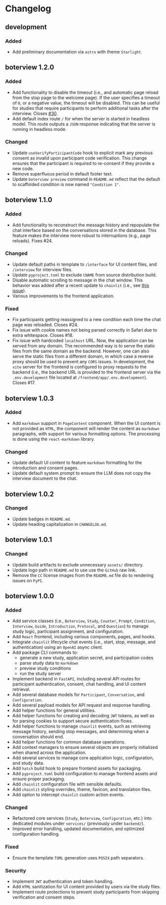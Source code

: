 # Changelog

## development

### Added
- Add preliminary documentation via `astro` with theme `Starlight`.

## boterview 1.2.0

### Added
- Add functionality to disable the timeout (i.e., and automatic page reload from
  the stop page to the welcome page). If the user specifies a timeout of `0`, or
  a negative value, the timeout will be disabled. This can be useful for studies
  that require participants to perform additional tasks after the interview.
  Closes [#30](https://github.com/mihaiconstantin/boterview/issues/30).
- Add default index route `/` for when the server is started in headless model.
  This route outputs a `JSON` response indicating that the server is running in
  headless mode.

### Changed
- Update `useVerifyParticipantCode` hook to explicit mark any previous consent
  as invalid upon participant code verification. This change ensures that the
  participant is required to re-consent if they provide a new code.
- Remove superfluous period in default footer text.
- Update `boterview preview` command in `README.md` reflect that the default to
  scaffolded condition is now named `"Condition 1"`.

## boterview 1.1.0

### Added
- Add functionality to reconstruct the message history and repopulate the chat
  interface based on the conversations stored in the database. This feature
  makes the interview more robust to interruptions (e.g., page reloads). Fixes
  #24.

### Changed
- Update default paths in template to `/interface` for UI content files, and
  `/interview` for interview files.
- Update `pyproject.toml` to exclude `CNAME` from source distribution build.
- Disable automatic scrolling to message in the chat window. This behavior was
  added after a recent update to `chainlit` (i.e., see [this
  issue](https://github.com/Chainlit/chainlit/issues/1992)).
- Various improvements to the frontend application.

### Fixed
- Fix participants getting reassigned to a new condition each time the chat page
  was reloaded. Closes #24.
- Fix issue with cookie names not being parsed correctly in Safari due to extra
  whitespace. Closes #18.
- Fix issue with hardcoded `localhost` URL. Now, the application can be served
  from any domain. The recommended way is to serve the static files from the
  same domain as the backend. However, one can also serve the static files from
  a different domain, in which case a reverse proxy should be used to prevent
  any `CORS` issues. In development, the `vite` server for the frontend is
  configured to proxy requests to the backend (i.e., the backend URL is provided
  to the frontend server via the `.env.development` file located at
  `/frontend/app/.env.development`). Closes #17.

## boterview 1.0.3

### Added
- Add `markdown` support in `PageContent` component. When the UI content is not
  provided as `HTML`, the component will render the content as `markdown`
  paragraphs, with support for various formatting options. The processing is
  done using the `react-markdown` library.

### Changed
- Update default UI content to feature `markdown` formatting for the
  introduction and consent pages.
- Update default system prompt to ensure the LLM does not copy the interview
  document to the chat.

## boterview 1.0.2

### Changed
- Update badges in `README.md`.
- Update heading capitalization in `CHANGELOG.md`.

## boterview 1.0.1

### Changed
- Update build artifacts to exclude unnecessary `assets/` directory.
- Update logo path in `README.md` to use use the `GitHub` raw link.
- Remove the `CC` license images from the `README.md` file do to rendering
  issues on `PyPI`.

## boterview 1.0.0

### Added
- Add service classes (i.e., `Boterview`, `Study`, `Counter`, `Prompt`,
  `Condition`, `Interview`, `Guide`, `Introduction`, `Protocol`, and `Question`)
  to manage study logic, participant assignment, and configuration.
- Add `React` frontend, including various components, pages, and hooks.
- Integrate `chainlit` lifecycle chat events (i.e., start, stop, message, and
  authentication) using an `OpenAI` async client.
- Add package CLI commands to:
  - generate a new study, application secret, and participation codes
  - parse study data to `markdown`
  - preview study conditions
  - run the study server
- Implement backend in `FastAPI`, including several API routes for participant
  authentication, consent, chat handling, and UI content retrieval.
- Add several database models for `Participant`, `Conversation`, and
  `Configuration`.
- Add several payload models for API request and response handling.
- Add helper functions for general utilities.
- Add helper functions for creating and decoding `JWT` tokens, as well as for
  parsing cookies to support secure authentication flows.
- Add helper functions to manage `chainlit` events, such as retrieving message
  history, sending stop messages, and determining when a conversation should
  end.
- Add helper functions for common database operations.
- Add context managers to ensure several objects are properly initialized when
  shared across the application.
- Add several services to manage core application logic, configuration, and
  study data.
- Add `hatch` build hook to prepare frontend assets for packaging.
- Add `pyproject.toml` build configuration to manage frontend assets and ensure
  proper packaging.
- Add `chainlit` configuration file with sensible defaults.
- Add `chainlit` styling overrides, theme, favicon, and translation files.
- Add option to intercept `chainlit` custom action events.

### Changed
- Refactored core services (`Study`, `Boterview`, `Configuration`, etc.) into
  dedicated modules under `services/` (previously under `backend/`).
- Improved error handling, updated documentation, and optimized configuration
  handling.

### Fixed
- Ensure the template `TOML` generation uses `POSIX` path separators.

### Security
- Implement `JWT` authentication and token handling.
- Add `HTML` sanitization for UI content provided by users via the study files.
- Implement route protections to prevent study participants from skipping
  verification and consent steps.
